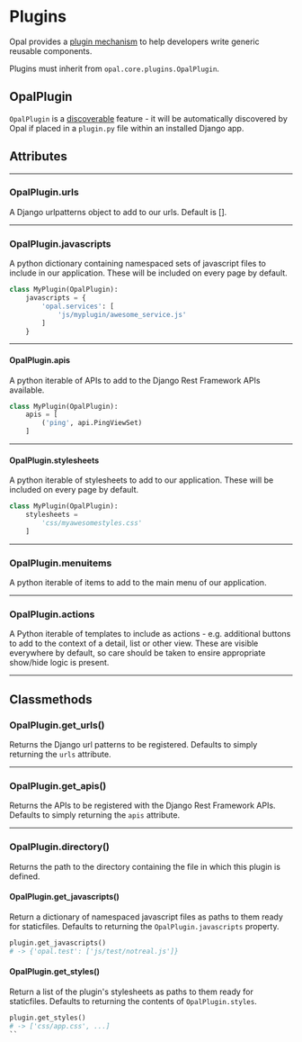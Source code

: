 # Plugins

Opal provides a [plugin mechanism](../guides/plugins.md) to help developers write
generic reusable components.

Plugins must inherit from `opal.core.plugins.OpalPlugin`.

## OpalPlugin

`OpalPlugin` is a [discoverable](../guides/discoverable.md) feature - it will be
automatically discovered by Opal if placed in a `plugin.py` file within an
installed Django app.

## Attributes

- - -

### OpalPlugin.urls

A Django urlpatterns object to add to our urls. Default is [].

- - -

### OpalPlugin.javascripts

A python dictionary containing namespaced sets of javascript files to include in our
application. These will be included on every page by default.

```python
class MyPlugin(OpalPlugin):
    javascripts = {
        'opal.services': [
            'js/myplugin/awesome_service.js'
        ]
    }
```

- - -

#### OpalPlugin.apis

A python iterable of APIs to add to the Django Rest Framework APIs available.

```python
class MyPlugin(OpalPlugin):
    apis = [
        ('ping', api.PingViewSet)
    ]
```

- - -

#### OpalPlugin.stylesheets

A python iterable of stylesheets to add to our application. These will be included on every
page by default.


```python
class MyPlugin(OpalPlugin):
    stylesheets =
        'css/myawesomestyles.css'
    ]
```

- - -

### OpalPlugin.menuitems

A python iterable of items to add to the main menu of our application.

- - -

### OpalPlugin.actions

A Python iterable of templates to include as actions - e.g. additional buttons to add to the
context of a detail, list or other view. These are visible everywhere by default, so care should
be taken to ensire appropriate show/hide logic is present.

- - -

## Classmethods

### OpalPlugin.get_urls()

Returns the Django url patterns to be registered. Defaults to simply returning the `urls`
attribute.

- - -

### OpalPlugin.get_apis()

Returns the APIs to be registered with the Django Rest Framework APIs. Defaults to simply
returning the `apis` attribute.

- - -

### OpalPlugin.directory()

Returns the path to the directory containing the file in which this plugin is defined.

#### OpalPlugin.get_javascripts()

Return a dictionary of namespaced javascript files as paths to them ready for staticfiles.
Defaults to returning the `OpalPlugin.javascripts` property.

```python
plugin.get_javascripts()
# -> {'opal.test': ['js/test/notreal.js']}
```

#### OpalPlugin.get_styles()

Return a list of the plugin's stylesheets as paths to them ready for staticfiles.
Defaults to returning the contents of `OpalPlugin.styles`.

```python
plugin.get_styles()
# -> ['css/app.css', ...]
``
